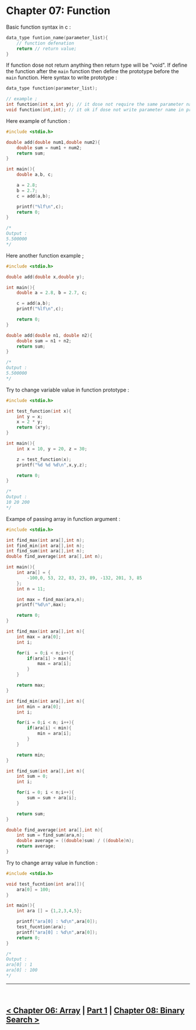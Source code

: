 Chapter 07: Function
======================

Basic function syntax in c : 
```c
data_type funtion_name(parameter_list){
    // function defenation
    return // return value;
}
```

If function dose not return anything then return type will be "void". If define the function after the `main` function then define the prototype before the `main` function. Here syntax to write prototype : 

```c
data_type function(parameter_list);

// example ; 
int function(int x,int y); // it dose not require the same parameter name to defination of function and prototype function
void function(int,int); // it ok if dose not write parameter name in prototype
```

Here example of function : 
```c
#include <stdio.h>

double add(double num1,double num2){
    double sum = num1 + num2;
    return sum;
}

int main(){
    double a,b, c;

    a = 2.8;
    b = 2.7;
    c = add(a,b);

    printf("%lf\n",c);
    return 0;
}

/*
Output : 
5.500000
*/
```

Here another function example ; 
```c
#include <stdio.h>

double add(double x,double y);

int main(){
    double a = 2.8, b = 2.7, c;

    c = add(a,b);
    printf("%lf\n",c);

    return 0;
}

double add(double n1, double n2){
    double sum = n1 + n2;
    return sum;
}

/*
Output : 
5.500000
*/
```

Try to change variable value in function prototype : 
```c
#include <stdio.h>

int test_function(int x){
    int y = x;
    x = 2 * y;
    return (x*y);
}

int main(){
    int x = 10, y = 20, z = 30;

    z = test_function(x);
    printf("%d %d %d\n",x,y,z);

    return 0;
}

/*
Output : 
10 20 200
*/
```

Exampe of passing array in function argument : 
```c
#include <stdio.h>

int find_max(int ara[],int n);
int find_min(int ara[],int n);
int find_sum(int ara[],int n);
double find_average(int ara[],int n);

int main(){
    int ara[] = {
        -100,0, 53, 22, 83, 23, 89, -132, 201, 3, 85
    };
    int n = 11;

    int max = find_max(ara,n);
    printf("%d\n",max);

    return 0;
}

int find_max(int ara[],int n){
    int max = ara[0];
    int i;

    for(i  = 0;i < n;i++){
        if(ara[i] > max){
            max = ara[i];
        }
    }

    return max;
}

int find_min(int ara[],int n){
    int min = ara[0];
    int i;

    for(i = 0;i < n; i++){
        if(ara[i] < min){
            min = ara[i];
        }
    }

    return min;
}

int find_sum(int ara[],int n){
    int sum = 0;
    int i;

    for(i = 0; i < n;i++){
        sum = sum + ara[i];
    }

    return sum;
}

double find_average(int ara[],int n){
    int sum = find_sum(ara,n);
    double average = ((double)sum) / ((double)n);
    return average;
}
```

Try to change array value in function : 
```c
#include <stdio.h>

void test_fucntion(int ara[]){
    ara[0] = 100;
}

int main(){
    int ara [] = {1,2,3,4,5};

    printf("ara[0] : %d\n",ara[0]);
    test_fucntion(ara);
    printf("ara[0] : %d\n",ara[0]);
    return 0;
}

/*
Output : 
ara[0] : 1
ara[0] : 100
*/
```

<hr />
<br />

[< Chapter 06: Array](./../chapter_06/chapter_06.md) | [Part 1](./../part_1.md) | [Chapter 08: Binary Search >](./../chapter_08/chapter_08.md)
----------------------------------